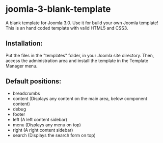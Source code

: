 joomla-3-blank-template
=======================

A blank template for Joomla 3.0. Use it for build your own Joomla template!
This is an hand coded template with valid HTML5 and CSS3.


Installation:
-------------

Put the files in the "templates" folder, in your Joomla site directory.
Then, access the administration area and install the template in the Template Manager menu.


Default positions:
------------------

* breadcrumbs
* content (Displays any content on the main area, below component content)
* debug
* footer
* left (A left content sidebar)
* menu (Displays any menu on top)
* right (A right content sidebar)
* search (Displays the search form on top)